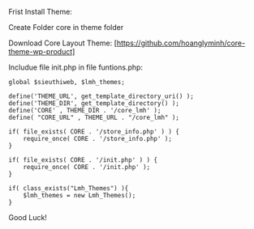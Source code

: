 Frist Install Theme:

Create Folder core in theme folder

Download Core Layout Theme: [https://github.com/hoanglyminh/core-theme-wp-product]

Includue file init.php in file funtions.php:

```
global $sieuthiweb, $lmh_themes;

define('THEME_URL', get_template_directory_uri() );
define('THEME_DIR', get_template_directory() );
define('CORE' , THEME_DIR . '/core_lmh' );
define( "CORE_URL" , THEME_URL . "/core_lmh" );

if( file_exists( CORE . '/store_info.php' ) ) { 
	require_once( CORE . '/store_info.php' );
}

if( file_exists( CORE . '/init.php' ) ) {
	require_once( CORE . '/init.php' );
}

if( class_exists("Lmh_Themes") ){
	$lmh_themes = new Lmh_Themes();
}
```

Good Luck!
